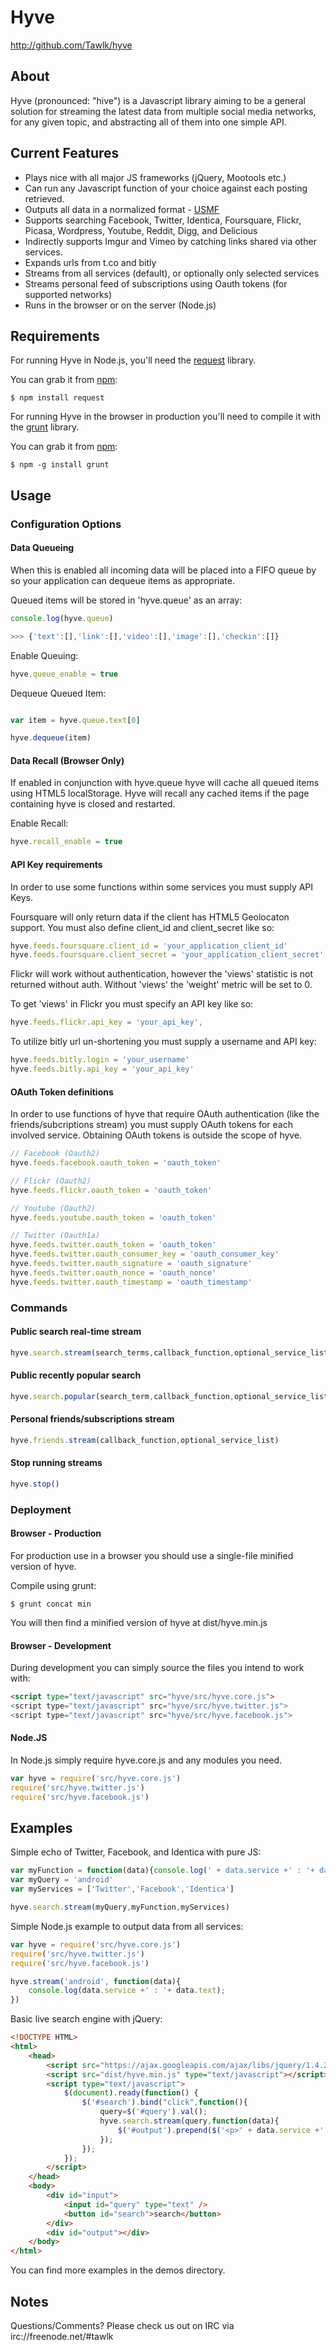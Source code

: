 # Hyve #

  <http://github.com/Tawlk/hyve>


## About ##

  Hyve (pronounced: "hive") is a Javascript library aiming to be a general
  solution for streaming the latest data from multiple social media networks,
  for any given topic, and abstracting all of them into one simple API.


## Current Features ##

  * Plays nice with all major JS frameworks (jQuery, Mootools etc.)
  * Can run any Javascript function of your choice against each posting retrieved.
  * Outputs all data in a normalized format - [USMF][]
  * Supports searching Facebook, Twitter, Identica, Foursquare, Flickr, Picasa, Wordpress, Youtube, Reddit, Digg, and Delicious
  * Indirectly supports Imgur and Vimeo by catching links shared via other services.
  * Expands urls from t.co and bitly
  * Streams from all services (default), or optionally only selected services
  * Streams personal feed of subscriptions using Oauth tokens (for supported networks)
  * Runs in the browser or on the server (Node.js)

[USMF]: https://github.com/Tawlk/hyve/wiki/Unified-Social-Media-Format-(USMF)


## Requirements ##

For running Hyve in Node.js, you'll need the [request][] library.

You can grab it from [npm][]:

    $ npm install request

For running Hyve in the browser in production you'll need to compile it with
the [grunt][] library.

You can grab it from [npm][]:

    $ npm -g install grunt

[request]: https://github.com/mikeal/request
[grunt]: https://github.com/cowboy/grunt
[npm]: http://npmjs.org


## Usage ##

### Configuration Options ###

#### Data Queueing  ####

When this is enabled all incoming data will be placed into a FIFO queue by so
your application can dequeue items as appropriate.

Queued items will be stored in 'hyve.queue' as an array:

```javascript
console.log(hyve.queue)

>>> {'text':[],'link':[],'video':[],'image':[],'checkin':[]}
```

Enable Queuing:

```javascript
hyve.queue_enable = true
```

Dequeue Queued Item:

```javascript

var item = hyve.queue.text[0]

hyve.dequeue(item)

```

#### Data Recall (Browser Only) ####

If enabled in conjunction with hyve.queue hyve will cache all queued items
using HTML5 localStorage. Hyve will recall any cached items if the page containing
hyve is closed and restarted.


Enable Recall:

```javascript
hyve.recall_enable = true
```

#### API Key requirements ####

In order to use some functions within some services you must supply API Keys.

Foursquare will only return data if the client has HTML5 Geolocaton support.
You must also define client_id and client_secret like so:

```javascript
hyve.feeds.foursquare.client_id = 'your_application_client_id'
hyve.feeds.foursquare.client_secret = 'your_application_client_secret'
```

Flickr will work without authentication, however the 'views' statistic is not returned
without auth. Without 'views' the 'weight' metric will be set to 0.

To get 'views' in Flickr you must specify an API key like so:

```javascript
hyve.feeds.flickr.api_key = 'your_api_key',
```

To utilize bitly url un-shortening you must supply a username and API key:

```javascript
hyve.feeds.bitly.login = 'your_username'
hyve.feeds.bitly.api_key = 'your_api_key'
```

#### OAuth Token definitions  ####

In order to use functions of hyve that require OAuth authentication (like the
friends/subcriptions stream) you must supply OAuth tokens for each involved
service. Obtaining OAuth tokens is outside the scope of hyve.

```javascript
// Facebook (Oauth2)
hyve.feeds.facebook.oauth_token = 'oauth_token'

// Flickr (Oauth2)
hyve.feeds.flickr.oauth_token = 'oauth_token'

// Youtube (Oauth2)
hyve.feeds.youtube.oauth_token = 'oauth_token'

// Twitter (Oauth1a)
hyve.feeds.twitter.oauth_token = 'oauth_token'
hyve.feeds.twitter.oauth_consumer_key = 'oauth_consumer_key'
hyve.feeds.twitter.oauth_signature = 'oauth_signature'
hyve.feeds.twitter.oauth_nonce = 'oauth_nonce'
hyve.feeds.twitter.oauth_timestamp = 'oauth_timestamp'
```

### Commands ###

#### Public search real-time stream ####

```javascript
hyve.search.stream(search_terms,callback_function,optional_service_list)
```

#### Public recently popular search ####

```javascript
hyve.search.popular(search_term,callback_function,optional_service_list)
```

#### Personal friends/subscriptions stream ####

```javascript
hyve.friends.stream(callback_function,optional_service_list)
```

#### Stop running streams ####

```javascript
hyve.stop()
```

### Deployment ###

#### Browser - Production ####

For production use in a browser you should use a single-file minified version
of hyve.

Compile using grunt:

    $ grunt concat min

You will then find a minified version of hyve at dist/hyve.min.js


#### Browser - Development ####

During development you can simply source the files you intend to work with:

```html
<script type="text/javascript" src="hyve/src/hyve.core.js">
<script type="text/javascript" src="hyve/src/hyve.twitter.js">
<script type="text/javascript" src="hyve/src/hyve.facebook.js">
```

#### Node.JS ####

In Node.js simply require hyve.core.js and any modules you need.

```javascript
var hyve = require('src/hyve.core.js')
require('src/hyve.twitter.js')
require('src/hyve.facebook.js')
```

## Examples ##

Simple echo of Twitter, Facebook, and Identica with pure JS:

```javascript
var myFunction = function(data){console.log(' + data.service +' : '+ data.text  +')}
var myQuery = 'android'
var myServices = ['Twitter','Facebook','Identica']

hyve.search.stream(myQuery,myFunction,myServices)
```

Simple Node.js example to output data from all services:

```javascript
var hyve = require('src/hyve.core.js')
require('src/hyve.twitter.js')
require('src/hyve.facebook.js')

hyve.stream('android', function(data){
    console.log(data.service +' : '+ data.text);
})
```

Basic live search engine with jQuery:

```html
<!DOCTYPE HTML>
<html>
    <head>
        <script src="https://ajax.googleapis.com/ajax/libs/jquery/1.4.2/jquery.min.js"></script>
        <script src="dist/hyve.min.js" type="text/javascript"></script>
        <script type="text/javascript">
            $(document).ready(function() {
                $('#search').bind("click",function(){
                    query=$('#query').val();
                    hyve.search.stream(query,function(data){
                        $('#output').prepend($('<p>' + data.service +' : '+ data.text  +'</p>'))
                    });
                });
            });
        </script>
    </head>
    <body>
        <div id="input">
            <input id="query" type="text" />
            <button id="search">search</button>
        </div>
        <div id="output"></div>
    </body>
</html>
```

You can find more examples in the demos directory.


## Notes ##


  Questions/Comments? Please check us out on IRC via irc://freenode.net/#tawlk
